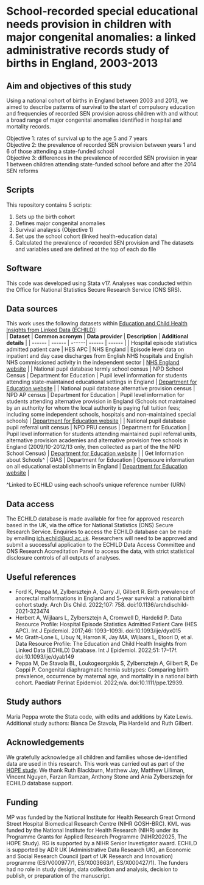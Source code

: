 # School-recorded special educational needs provision in children with major congenital anomalies: a linked administrative records study of births in England, 2003-2013
## Aim and objectives of this study
Using a national cohort of births in England between 2003 and 2013, we aimed to describe patterns of survival to the start of compulsory education and frequencies of recorded SEN provision across children with and without a broad range of major congenital anomalies identified in hospital and mortality records.

   Objective 1: rates of survival up to the age 5 and 7 years  
   Objective 2: the prevalence of recorded SEN provision between years 1 and 6 of those attending a state-funded school  
   Objective 3: differences in the prevalence of recorded SEN provision in year 1 between children attending state-funded school before and after the 2014 SEN reforms  
## Scripts
This repository contains 5 scripts:
1. Sets up the birth cohort 
2. Defines major congenital anomalies
3. Survival analaysis (Objective 1)
4. Set ups the school cohort (linked health-education data)
5. Calculated the prevalence of recorded SEN provision and
The datasets and variables used are defined at the top of each do file
## Software
This code was developed using Stata v17. Analyses was conducted within the Office for National Statistics Secure Research Service (ONS SRS).
## Data sources
This work uses the following datasets within [Education and Child Health Insights from Linked Data (ECHILD)](https://www.ucl.ac.uk/child-health/research/population-policy-and-practice-research-and-teaching-department/cenb-clinical-20):  
| **Dataset** | **Common acronym** | **Data provider** | **Description** | **Additional details** |
| ------ | ------ | ------| ------ | ------ |
| Hospital episode statistics admitted patient care | HES APC | NHS England |  Episode level data on inpatient and day case discharges from English NHS hospitals and English NHS commissioned activity in the independent sector | [NHS England website](https://digital.nhs.uk/data-and-information/data-tools-and-services/data-services/hospital-episode-statistics) |
| National pupil database termly school census | NPD School Census | Department for Education | Pupil level information for students attending state-maintained educational settings in England | [Department for Education website](https://www.find-npd-data.education.gov.uk/datasets/775def61-ecd2-4e9a-8ef9-c168c4f51aac) |
| National pupil database alternative provision census | NPD AP census | Department for Education | Pupil level information for students attending alternative provision in England (Schools not maintained by an authority for whom the local authority is paying full tuition fees; including some independent schools, hospitals and non-maintained special schools) | [Department for Education website](https://www.gov.uk/guidance/alternative-provision-ap-census) |
| National pupil database pupil referral unit census | NPD PRU census | Department for Education | Pupil level information for students attending maintained pupil referral units, alternative provision academies and alternative provision free schools in England (2009/10-2012/13 only, then collected as part of the the NPD School Census) | [Department for Education website](https://www.find-npd-data.education.gov.uk/datasets/36479c85-5dff-42ec-bdf6-492773eccbae) |
| Get Information about Schools^ | GIAS | Department for Education | Opensoure information on all educational establishments in England | [Department for Education website](https://www.get-information-schools.service.gov.uk/) |

^Linked to ECHILD using each school’s unique reference number (URN)
## Data access
The ECHILD database is made available for free for approved research based in the UK, via the office for National Statistics (ONS) Secure Research Service. Enquiries to access the ECHILD database can be made by emailing ich.echild@ucl.ac.uk. Researchers will need to be approved and submit a successful application to the ECHILD Data Access Committee and ONS Research Accreditation Panel to access the data, with strict statistical disclosure controls of all outputs of analyses.
## Useful references
* Ford K, Peppa M, Zylbersztejn A, Curry JI, Gilbert R. Birth prevalence of anorectal malformations in England and 5-year survival: a national birth cohort study. Arch Dis Child. 2022;107: 758. doi:10.1136/archdischild-2021-323474
* Herbert A, Wijlaars L, Zylbersztejn A, Cromwell D, Hardelid P. Data Resource Profile: Hospital Episode Statistics Admitted Patient Care (HES APC). Int J Epidemiol. 2017;46: 1093–1093i. doi:10.1093/ije/dyx015
* Mc Grath-Lone L, Libuy N, Harron K, Jay MA, Wijlaars L, Etoori D, et al. Data Resource Profile: The Education and Child Health Insights from Linked Data (ECHILD) Database. Int J Epidemiol. 2022;51: 17–17f. doi:10.1093/ije/dyab149
* Peppa M, De Stavola BL, Loukogeorgakis S, Zylbersztejn A, Gilbert R, De Coppi P. Congenital diaphragmatic hernia subtypes: Comparing birth prevalence, occurrence by maternal age, and mortality in a national birth cohort. Paediatr Perinat Epidemiol. 2022;n/a. doi:10.1111/ppe.12939.
## Study authors
Maria Peppa wrote the Stata code, with edits and additions by Kate Lewis. Additional study authors: Bianca De Stavola, Pia Hardelid and Ruth Gilbert.
## Acknowledgements
We gratefully acknowledge all children and families whose de-identified data are used in this research. This work was carried out as part of the [HOPE study](https://www.ucl.ac.uk/child-health/research/population-policy-and-practice-research-and-teaching-department/cenb-clinical-30). We thank Ruth Blackburn, Matthew Jay, Matthew Lilliman, Vincent Nguyen, Farzan Ramzan, Anthony Stone and Ania Zylbersztejn for ECHILD database support.
## Funding
MP was funded by the National Institute for Health Research Great Ormond Street Hospital Biomedical Research Centre (NIHR GOSH-BRC). KML was funded by the National Institute for Health Research (NIHR) under its Programme Grants for Applied Research Programme (NIHR202025, The HOPE Study). RG is supported by a NIHR Senior Investigator award. ECHILD is supported by ADR UK (Administrative Data Research UK), an Economic and Social Research Council (part of UK Research and Innovation) programme (ES/V000977/1, ES/X003663/1, ES/X000427/1). The funders had no role in study design, data collection and analysis, decision to publish, or preparation of the manuscript.
